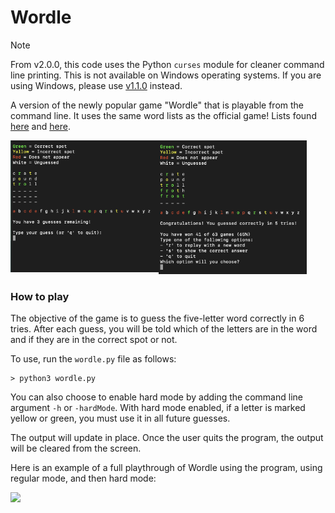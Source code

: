 # Wordle
> [!NOTE]
> From v2.0.0, this code uses the Python `curses` module for cleaner 
> command line printing. This is not available on Windows operating 
> systems. If you are using Windows, please use [v1.1.0][v1.1.0 release] instead.

A version of the newly popular game "Wordle" that is playable 
from the command line. It uses the same word lists as the 
official game! Lists found [here][allowed guesses] and 
[here][answers list].

<img src="/Images/sample_game_in_play.png" alt = "during the game" width="47%" align = "left">
<img src="/Images/sample_game_over.png" alt = "end of the game" width="47%">  

### How to play  
The objective of the game is to guess the five-letter word 
correctly in 6 tries. After each guess, you will be told 
which of the letters are in the word and if they are in the 
correct spot or not. 

To use, run the `wordle.py` file as follows:
```
> python3 wordle.py
```
You can also choose to enable hard mode by adding the command 
line argument `-h` or `-hardMode`. With hard mode enabled, 
if a letter is marked yellow or green, you must use it in all 
future guesses. 

The output will update in place. Once the user quits the 
program, the output will be cleared from the screen.

Here is an example of a full playthrough of Wordle using the
program, using regular mode, and then hard mode:

![][demo gif]

[allowed guesses]: https://gist.github.com/cfreshman/cdcdf777450c5b5301e439061d29694c
[answers list]: https://gist.github.com/cfreshman/a03ef2cba789d8cf00c08f767e0fad7b
[v1.1.0 release]: https://github.com/k-gerner/Wordle-Command-Line/releases/tag/v1.1.0
[demo gif]: https://github.com/k-gerner/gif-storage/blob/main/wordle/wordle_demo.gif
